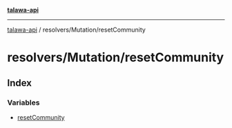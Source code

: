 [**talawa-api**](../../../README.md)

***

[talawa-api](../../../modules.md) / resolvers/Mutation/resetCommunity

# resolvers/Mutation/resetCommunity

## Index

### Variables

- [resetCommunity](variables/resetCommunity.md)
